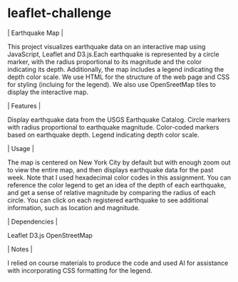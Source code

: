 # leaflet-challenge

| Earthquake Map |

This project visualizes earthquake data on an interactive map using JavaScript, Leaflet and D3.js.Each earthquake is represented by a circle marker, with the radius proportional to its magnitude and the color indicating its depth. Additionally, the map includes a legend indicating the depth color scale. We use HTML for the structure of the web page and CSS for styling (incluing for the legend). We also use OpenSreetMap tiles to display the interactive map.


| Features |

Display earthquake data from the USGS Earthquake Catalog.
Circle markers with radius proportional to earthquake magnitude.
Color-coded markers based on earthquake depth.
Legend indicating depth color scale.


| Usage |

The map is centered on New York City by default but with enough zoom out to view the entire map, and then displays earthquake data for the past week.
Note that I used hexadecimal color codes in this assignment.
You can reference the color legend to get an idea of the depth of each earthquake, and get a sense of relative magnitude by comparing the radius of each circle.
You can click on each registered earthquake to see additional information, such as location and magnitude.


| Dependencies |

Leaflet
D3.js
OpenStreetMap


| Notes |

I relied on course materials to produce the code and used AI for assistance with incorporating CSS formatting for the legend.